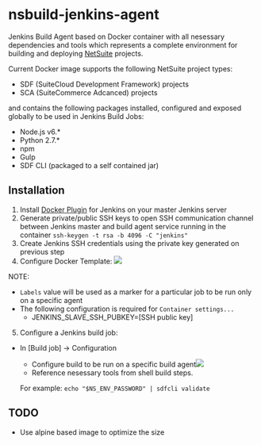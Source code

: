 nsbuild-jenkins-agent
=====================

Jenkins Build Agent based on Docker container with all nesessary dependencies and tools which represents a complete environment for building and deploying [NetSuite](http://www.netsuite.com/) projects. 

Current Docker image supports the following NetSuite project types:
* SDF (SuiteCloud Development Framework) projects
* SCA (SuiteCommerce Adcanced) projects

and contains the following packages installed, configured and exposed globally to be used in Jenkins Build Jobs:
* Node.js v6.*
* Python 2.7.*
* npm
* Gulp
* SDF CLI (packaged to a self contained jar)

Installation
------------
1. Install [Docker Plugin](https://wiki.jenkins.io/display/JENKINS/Docker+Plugin) for Jenkins on your master Jenkins server
2. Generate private/public SSH keys to open SSH communication channel between Jenkins master and build agent service running in the container
```ssh-keygen -t rsa -b 4096 -C "jenkins"```
3. Create Jenkins SSH credentials using the private key generated on previous step
4. Configure Docker Template:
![](https://d1ro8r1rbfn3jf.cloudfront.net/ms_107835/klJBuxrcnriYFiPWu25Ignunc9W3ge/Configure%2BSystem%2B%255BJenkins%255D%2B2017-10-15%2B22-30-19.png?Expires=1508182235&Signature=Nm0uuQxWY75IGK1MrX692V0eNEg8RdgLuVNk7660hAeZ2TKQGdV2h0Rk~cpivHfeSKks91RLz9saEU7kuYM0jpXXF5jFnmdKx5HlxxV~C7Gn7SgePe2z~1v0imyxRrkp32eJZGUsGU4f-U4SrKLxDe5OMSXR09O8-ZV3Xg1hr~Y~Vs2vxr3UCC9brDiS1Ne2b6R1WuWW4AlSqJW6H0QLwGM73vfMfnh49OcptYGDTWdcXsXKtBDsroZR4H29lak6x5hkdWKVynPuGFIO~mwEyTIfzaebLHBVXxB~LoUTjD2GSgdqXOSFtaCodh2dil3nxwCrKgCm8zUGBo7UhI6sAA__&Key-Pair-Id=APKAJHEJJBIZWFB73RSA)

NOTE:
* ```Labels``` value will be used as a marker for a particular job to be run only on a specific agent
* The following configuration is required for ```Container settings...```
  * JENKINS_SLAVE_SSH_PUBKEY=[SSH public key]

5. Configure a Jenkins build job:
* In [Build job] -> Configuration
  * Configure build to be run on a specific build agent![](https://d1ro8r1rbfn3jf.cloudfront.net/ms_107835/kLIlALItOgEYmHAGd3PizpzDsCIfJg/NS%2BBuild%2B-%2BDocker%2BAgent%2BConfig%2B%255BJenkins%255D%2B2017-10-15%2B22-41-16.png?Expires=1508182889&Signature=WW-ps8HrDu3znJ0o9NY5tSdvV29W77lhuj~kKxNV6x5yNXGo5LbH6jzcUaT6ZN3~cnYnN4lSgIkwlXtfrc8BNpD-ayRk5m9z1sULaAM0NY94pq7YhFJOjXoJHrBffQ-2hTYGMwEtETCoO~wklhcP--sWRWoXmQcEMZ8o2TEhhTYUvNxtEOMAFtYi1NAIBLZmxCcccbk6mBqnrwXQQk0phz3bpvS~EoiBtUNdwfG0oOMSGVDRNaGz~gDBLLa3EfuVm~~5SH~4UifjXuzLWF4mI65yL2cYdlo8nVXuW1H1NQDKIEI7rDeEC237qB4vUyaSi8Y~1mCteQI9BBjwT6Jgeg__&Key-Pair-Id=APKAJHEJJBIZWFB73RSA)
  * Reference nesessary tools from shell build steps. 
  
  For example: 
  ```echo "$NS_ENV_PASSWORD" | sdfcli validate```


TODO
----
* Use alpine based image to optimize the size
